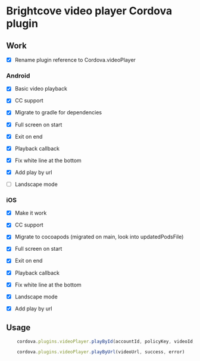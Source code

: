 # Brightcove video player Cordova plugin

## Work

- [x] Rename plugin reference to Cordova.videoPlayer

### Android

- [x] Basic video playback

- [x] CC support

- [x] Migrate to gradle for dependencies

- [x] Full screen on start

- [x] Exit on end

- [x] Playback callback

- [x] Fix white line at the bottom

- [x] Add play by url

- [ ] Landscape mode

### iOS

- [x] Make it work

- [x] CC support

- [x] Migrate to cocoapods (migrated on main, look into updatedPodsFile)

- [x] Full screen on start

- [x] Exit on end

- [x] Playback callback

- [x] Fix white line at the bottom

- [x] Landscape mode

- [x] Add play by url

## Usage

```Javascript
    cordova.plugins.videoPlayer.playById(accountId, policyKey, videoId, success, error)
```

```Javascript
    cordova.plugins.videoPlayer.playByUrl(videoUrl, success, error)
```
